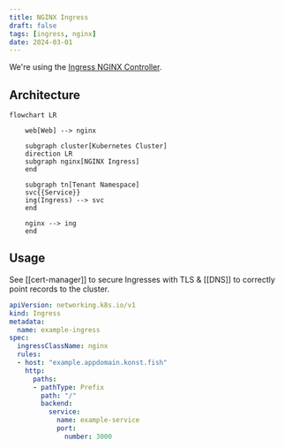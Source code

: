 ```yaml
---
title: NGINX Ingress
draft: false
tags: [ingress, nginx]
date: 2024-03-01
---
```


We're using the [Ingress NGINX Controller](https://github.com/kubernetes/ingress-nginx).

## Architecture

```mermaid
flowchart LR

    web[Web] --> nginx

    subgraph cluster[Kubernetes Cluster]
    direction LR
    subgraph nginx[NGINX Ingress]
    end

    subgraph tn[Tenant Namespace]
    svc{{Service}}
    ing(Ingress) --> svc
    end

    nginx --> ing
    end
```

## Usage

See [[cert-manager]] to secure Ingresses with TLS & [[DNS]] to correctly point records to the cluster.

```yaml
apiVersion: networking.k8s.io/v1
kind: Ingress
metadata:
  name: example-ingress
spec:
  ingressClassName: nginx
  rules:
  - host: "example.appdomain.konst.fish"
    http:
      paths:
      - pathType: Prefix
        path: "/"
        backend:
          service:
            name: example-service
            port:
              number: 3000
```